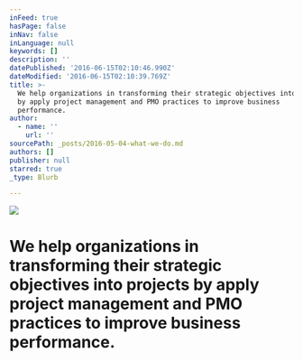 ```yaml
---
inFeed: true
hasPage: false
inNav: false
inLanguage: null
keywords: []
description: ''
datePublished: '2016-06-15T02:10:46.990Z'
dateModified: '2016-06-15T02:10:39.769Z'
title: >-
  We help organizations in transforming their strategic objectives into projects
  by apply project management and PMO practices to improve business
  performance. 
author:
  - name: ''
    url: ''
sourcePath: _posts/2016-05-04-what-we-do.md
authors: []
publisher: null
starred: true
_type: Blurb

---
```

![](https://the-grid-user-content.s3-us-west-2.amazonaws.com/aeab3b2a-95d3-45c9-9ccc-7fc67010fa08.png)

# We help organizations in transforming their strategic objectives into projects by apply project management and PMO practices to improve business performance.
